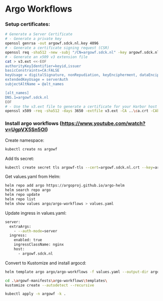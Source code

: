 # Argo Workflows

### Setup certificates:
```bash
# Generate a Server Certificate
# - Generate a private key
openssl genrsa -out argowf.sdck.nl.key 4096
# - Generate a certificate signing request (CSR)
openssl req -sha512 -new -subj "/CN=argowf.sdck.nl" -key argowf.sdck.nl.key -out argowf.sdck.nl.csr
# - Generate an x509 v3 extension file
cat > v3.ext <<-EOF
authorityKeyIdentifier=keyid,issuer
basicConstraints=CA:FALSE
keyUsage = digitalSignature, nonRepudiation, keyEncipherment, dataEncipherment
extendedKeyUsage = serverAuth
subjectAltName = @alt_names

[alt_names]
DNS.1=argowf.sdck.nl
EOF
# - Use the v3.ext file to generate a certificate for your Harbor host
openssl x509 -req -sha512 -days 3650 -extfile v3.ext -CA ..\ca.crt -CAkey ..\ca.key -CAcreateserial -in argowf.sdck.nl.csr -out argowf.sdck.nl.crt
```

### Install argo workflows (https://www.youtube.com/watch?v=UgpVX5Sn5OI)

Create namespace: 
```bash
kubectl create ns argowf
```

Add tls secret:
```bash
kubectl create secret tls argowf-tls --cert=argowf.sdck.nl.crt --key=argowf.sdck.nl.key -n argowf
```

Get values.yaml from Helm:
```bash
helm repo add argo https://argoproj.github.io/argo-helm
helm search repo argo
helm repo update
helm repo list
helm show values argo/argo-workflows > values.yaml
```

Update ingress in values.yaml:
```bash
server:
  extraArgs:
    - --auth-mode=server
  ingress: 
    enabled: true
    ingressClassName: nginx
    host:
      - argowf.sdck.nl
```

Convert to Kustomize and install argocd:
```bash
helm template argo argo/argo-workflows -f values.yaml --output-dir argowf-manifests -n argowf

cd .\argowf-manifests\argo-workflows\templates\
kustomize create --autodetect --recursive

kubectl apply -n argowf -k .
```
